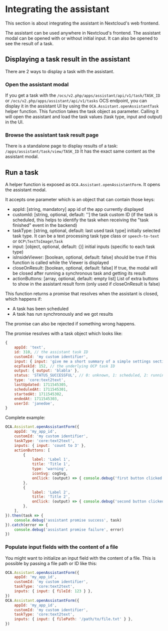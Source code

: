 <!--
  - SPDX-FileCopyrightText: 2024 Nextcloud GmbH and Nextcloud contributors
  - SPDX-License-Identifier: AGPL-3.0-or-later
-->
# Integrating the assistant

This section is about integrating the assistant in Nextcloud's web frontend.

The assistant can be used anywhere in Nextcloud's frontend. The assistant modal can be opened with or without initial input.
It can also be opened to see the result of a task.

## Displaying a task result in the assistant

There are 2 ways to display a task with the assistant.

### Open the assistant modal

If you get a task with the `/ocs/v2.php/apps/assistant/api/v1/task/TASK_ID` or `/ocs/v2.php/apps/assistant/api/v1/tasks` OCS endpoint,
you can display it in the assistant UI by using the `OCA.Assistant.openAssistantTask` helper function.
This function takes the task object as parameter. Calling it will open the assistant and load the task values
(task type, input and output) in the UI.

### Browse the assistant task result page

There is a standalone page to display results of a task:
`/apps/assistant/task/view/TASK_ID`
It has the exact same content as the assistant modal.

## Run a task

A helper function is exposed as `OCA.Assistant.openAssistantForm`. It opens the assistant modal.

It accepts one parameter which is an object that can contain those keys:
* appId: [string, mandatory] app id of the app currently displayed
* customId: [string, optional, default: ''] the task custom ID (if the task is scheduled, this helps to identify the task when receiving the "task finished" event in the backend)
* taskType: [string, optional, default: last used task type] initially selected task type. It can be a text processing task type class or `speech-to-text` or `OCP\TextToImage\Task`
* input: [object, optional, default: {}] initial inputs (specific to each task type)
* isInsideViewer: [boolean, optional, default: false] should be true if this function is called while the Viewer is displayed
* closeOnResult: [boolean, optional, default: false] If true, the modal will be closed after running a synchronous task and getting its result
* actionButtons: [array, optional, default: empty list] List of extra buttons to show in the assistant result form (only used if closeOnResult is false)

This function returns a promise that resolves when the assistant is closed, which happens if:
* A task has been scheduled
* A task has run synchronously and we got results

The promise can also be rejected if something wrong happens.

The promise resolves with a task object which looks like:

```javascript
{
	appId: 'text',
	id: 310, // the assistant task ID
	customId: 'my custom identifier',
	input: { input: 'give me a short summary of a simple settings section about GitHub' },
	ocpTaskId: 152, // the underlying OCP task ID
	output: { output: 'blabla' },
	status: 'STATUS_SUCCESSFUL', // 0: unknown, 1: scheduled, 2: running, 3: sucessful, 4: failed
	type: 'core:text2text',
	lastUpdated: 1711545305,
	scheduledAt: 1711545301,
	startedAt: 1711545302,
	endedAt: 1711545303,
	userId: 'janedoe',
}
```

Complete example:
``` javascript
OCA.Assistant.openAssistantForm({
	appId: 'my_app_id',
	customId: 'my custom identifier',
	taskType: 'core:text2text',
	inputs: { input: 'count to 3' },
	actionButtons: [
		{
			label: 'Label 1',
			title: 'Title 1',
			type: 'warning',
			iconSvg: cogSvg,
			onClick: (output) => { console.debug('first button clicked', output) },
		},
		{
			label: 'Label 2',
			title: 'Title 2',
			onClick: (output) => { console.debug('second button clicked', output) },
		},
	],
}).then(task => {
	console.debug('assistant promise success', task)
}).catch(error => {
	console.debug('assistant promise failure', error)
})
```

### Populate input fields with the content of a file

You might want to initialize an input field with the content of a file.
This is possible by passing a file path or ID like this:

``` javascript
OCA.Assistant.openAssistantForm({
	appId: 'my_app_id',
	customId: 'my custom identifier',
	taskType: 'core:text2text',
	inputs: { input: { fileId: 123 } },
})
OCA.Assistant.openAssistantForm({
	appId: 'my_app_id',
	customId: 'my custom identifier',
	taskType: 'core:text2text',
	inputs: { input: { filePath: '/path/to/file.txt' } },
})
```
